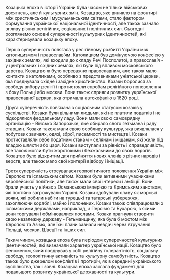 Козацька епоха в історії України була часом не тільки військових досягнень, але й культурних змін. Козацтво, яке виникло на фронтирі між християнським і мусульманським світами, стало фактором формування української національної ідентичності, але також зазнало впливу різних релігійних, соціальних і політичних сил. Сьогодні розглянемо основні суперечності культурних ідентичностей, які характеризували козацьку епоху.

Перша суперечність полягала у релігійному розбитті України між католицизмом і православ’ям. Католицизм був домінуючою конфесією у західних землях, які входили до складу Речі Посполитої, а православ’я - у центральних і східних землях, які були під впливом московського царства. Козацтво ж було переважно православним, але також мало контакти з католиками, особливо з представниками уніатської церкви, яка поєднувала східне і західне християнство. Козаки боролися за свободу вибору релігії і протистояли спробам релігійного поневолення з боку Польщі або москви. Вони також сприяли розвитку української православної церкви, яка отримала автокефалію в 1620 році.

Друга суперечність пов’язана з соціальним статусом козаків у суспільстві. Козаки були вільними людьми, які не платили податків і не підкорялися феодальному ладу. Вони мали свою самоврядну організацію - Військо Запорозьке, яке обирало свого гетьмана і раду старшин. Козаки також мали свою особливу культуру, яка виявлялася у побутових звичаях, одязі, зброї, писемності та мистецтві. Козаки протиставляли себе податним станам - селянам і міщанам, які жили під владою шляхти або царя. Козаки виступали за рівність і справедливість, але також могли бути жорстокими і безжальними до своїх ворогів. Козацтво було відкритим для прийняття нових членів з різних народів і верств, але також мало свої критерії відбору і ініціації.

Третя суперечність стосувалася геополітичного положення України між Європою та ісламським світом. Козаки були активними учасниками європейської політики, але також мали свої інтереси і амбіції. Вони брали участь у війнах з Османською імперією та Кримським ханством, які постійно загрожували Україні. Козаки здобували славу як морські вояки, які робили набіги на турецькі та татарські узбережжя, захоплюючи кораблі, майно і полонених. Козаки також співпрацювали з ісламськими державами, наприклад, з Персією та Бухарою, з якими вони торгували і обмінювалися послами. Козаки прагнули створити свою незалежну державу - Гетьманщину, яка була б мостом між Європою та Азією, але їхні плани зазнали невдач через втручання Польщі, москви, Швеції та інших сил.

Таким чином, козацька епоха була періодом суперечностей культурних ідентичностей, які визначали характер української нації. Козацтво було феноменом, який поєднував у собі релігійну толерантність, соціальну свободу, геополітичну активність та культурну самобутність. Козацтво також було джерелом конфліктів і протиріч, як в середині українського суспільства, так і зовні. Козацька епоха заклала фундамент для подальшого розвитку української державності та культури.
